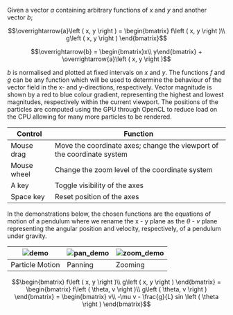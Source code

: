 Given a vector $a$ containing arbitrary functions of $x$ and $y$ and another vector $b$;

$$\overrightarrow{a}\left ( x, y \right ) = \begin{bmatrix} f\left ( x, y \right )\\
g\left ( x, y \right ) \end{bmatrix}$$

$$\overrightarrow{b} = \begin{bmatrix}x\\
y\end{bmatrix} + \overrightarrow{a}\left ( x, y \right )$$

$b$ is normalised and plotted at fixed intervals on $x$ and $y$. The functions $f$ and $g$ can be any function which will be used to determine the behaviour of the vector field in the x- and y-directions, respectively. Vector magnitude is shown by a red to blue colour gradient, representing the highest and lowest magnitudes, respectively within the current viewport. The positions of the particles are computed using the GPU through OpenCL to reduce load on the CPU allowing for many more particles to be rendered.

| Control | Function |
| --- | --- |
| Mouse drag | Move the coordinate axes; change the viewport of the coordinate system |
| Mouse wheel | Change the zoom level of the coordinate system |
| A key | Toggle visibility of the axes |
| Space key | Reset position of the axes |

In the demonstrations below, the chosen functions are the equations of motion of a pendulum where we rename the x - y plane as the $\theta$ - $v$ plane representing the angular position and velocity, respectively, of a pendulum under gravity.

| ![demo](https://github.com/maskrosbarn/opencl-vector-field/assets/91302084/a8665cc3-581d-4fb3-82dc-21dd2abf59bf) | ![pan_demo](https://github.com/maskrosbarn/opencl-vector-field/assets/91302084/e96a9c5f-cba0-4f71-b23e-f456fe3844cf) | ![zoom_demo](https://github.com/maskrosbarn/opencl-vector-field/assets/91302084/3df156e7-ec98-4c9f-8e42-1a8b33beb19f) |
| --- | --- | --- |
| Particle Motion | Panning | Zooming |

$$\begin{bmatrix} f\left ( x, y \right )\\
g\left ( x, y \right ) \end{bmatrix} = \begin{bmatrix} f\left ( \theta, v \right )\\
g\left ( \theta, v \right ) \end{bmatrix} = \begin{bmatrix} v\\
-\mu v - \frac{g}{L} sin \left ( \theta \right ) \end{bmatrix}$$
